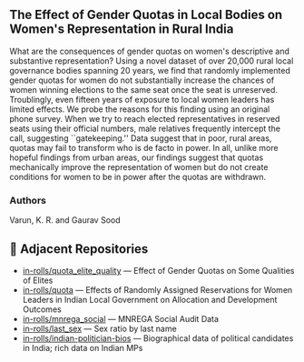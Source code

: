 ## The Effect of Gender Quotas in Local Bodies on Women's Representation in Rural India

What are the consequences of gender quotas on women's descriptive and substantive representation? Using a novel dataset of over 20,000 rural local governance bodies spanning 20 years, we find that randomly implemented gender quotas for women do not substantially increase the chances of women winning elections to the same seat once the seat is unreserved. Troublingly, even fifteen years of exposure to local women leaders has limited effects. We probe the reasons for this finding using an original phone survey. When we try to reach elected representatives in reserved seats using their official numbers, male relatives frequently intercept the call, suggesting ``gatekeeping.'' Data suggest that in poor, rural areas, quotas may fail to transform who is de facto in power. In all, unlike more hopeful findings from urban areas, our findings suggest that quotas mechanically improve the representation of women but do not create conditions for women to be in power after the quotas are withdrawn.

### Authors

Varun, K. R. and Gaurav Sood

## 🔗 Adjacent Repositories

- [in-rolls/quota_elite_quality](https://github.com/in-rolls/quota_elite_quality) — Effect of Gender Quotas on Some Qualities of Elites
- [in-rolls/quota](https://github.com/in-rolls/quota) — Effects of Randomly Assigned Reservations for Women Leaders in Indian Local Government on Allocation and Development Outcomes
- [in-rolls/mnrega_social](https://github.com/in-rolls/mnrega_social) — MNREGA Social Audit Data
- [in-rolls/last_sex](https://github.com/in-rolls/last_sex) — Sex ratio by last name
- [in-rolls/indian-politician-bios](https://github.com/in-rolls/indian-politician-bios) — Biographical data of political candidates in India; rich data on Indian MPs
